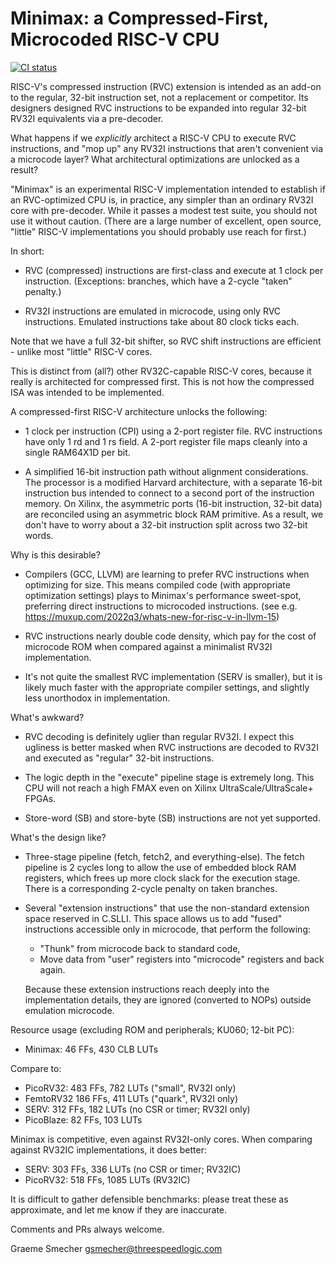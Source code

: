 Minimax: a Compressed-First, Microcoded RISC-V CPU
==================================================

[![CI status](https://github.com/gsmecher/minimax/workflows/CI/badge.svg)](https://github.com/gsmecher/minimax/actions?query=workflow%3ACI)

RISC-V's compressed instruction (RVC) extension is intended as an add-on to the
regular, 32-bit instruction set, not a replacement or competitor. Its designers
designed RVC instructions to be expanded into regular 32-bit RV32I equivalents
via a pre-decoder.

What happens if we *explicitly* architect a RISC-V CPU to execute RVC
instructions, and "mop up" any RV32I instructions that aren't convenient via a
microcode layer? What architectural optimizations are unlocked as a result?

"Minimax" is an experimental RISC-V implementation intended to establish if an
RVC-optimized CPU is, in practice, any simpler than an ordinary RV32I core with
pre-decoder. While it passes a modest test suite, you should not use it without
caution. (There are a large number of excellent, open source, "little" RISC-V
implementations you should probably use reach for first.)

In short:

* RVC (compressed) instructions are first-class and execute at 1 clock per
  instruction. (Exceptions: branches, which have a 2-cycle "taken" penalty.)

* RV32I instructions are emulated in microcode, using only RVC instructions.
  Emulated instructions take about 80 clock ticks each.

Note that we have a full 32-bit shifter, so RVC shift instructions are
efficient - unlike most "little" RISC-V cores.

This is distinct from (all?) other RV32C-capable RISC-V cores, because it
really is architected for compressed first. This is not how the compressed
ISA was intended to be implemented.

A compressed-first RISC-V architecture unlocks the following:

* 1 clock per instruction (CPI) using a 2-port register file. RVC
  instructions have only 1 rd and 1 rs field. A 2-port register file
  maps cleanly into a single RAM64X1D per bit.

* A simplified 16-bit instruction path without alignment considerations. The
  processor is a modified Harvard architecture, with a separate 16-bit
  instruction bus intended to connect to a second port of the instruction
  memory.  On Xilinx, the asymmetric ports (16-bit instruction, 32-bit data)
  are reconciled using an asymmetric block RAM primitive. As a result, we don't
  have to worry about a 32-bit instruction split across two 32-bit words.

Why is this desirable?

* Compilers (GCC, LLVM) are learning to prefer RVC instructions when
  optimizing for size. This means compiled code (with appropriate
  optimization settings) plays to Minimax's performance sweet-spot,
  preferring direct instructions to microcoded instructions.
  (see e.g. https://muxup.com/2022q3/whats-new-for-risc-v-in-llvm-15)

* RVC instructions nearly double code density, which pay for the cost of
  microcode ROM when compared against a minimalist RV32I implementation.

* It's not quite the smallest RVC implementation (SERV is smaller), but
  it is likely much faster with the appropriate compiler settings, and
  slightly less unorthodox in implementation.

What's awkward?

* RVC decoding is definitely uglier than regular RV32I. I expect this
  ugliness is better masked when RVC instructions are decoded to RV32I and
  executed as "regular" 32-bit instructions.

* The logic depth in the "execute" pipeline stage is extremely long. This CPU
  will not reach a high FMAX even on Xilinx UltraScale/UltraScale+ FPGAs.

* Store-word (SB) and store-byte (SB) instructions are not yet supported.

What's the design like?

* Three-stage pipeline (fetch, fetch2, and everything-else). The fetch
  pipeline is 2 cycles long to allow the use of embedded block RAM
  registers, which frees up more clock slack for the execution stage.
  There is a corresponding 2-cycle penalty on taken branches.

* Several "extension instructions" that use the non-standard extension space
  reserved in C.SLLI. This space allows us to add "fused" instructions
  accessible only in microcode, that perform the following:

  - "Thunk" from microcode back to standard code,
  - Move data from "user" registers into "microcode" registers and back again.

  Because these extension instructions reach deeply into the implementation
  details, they are ignored (converted to NOPs) outside emulation microcode.

Resource usage (excluding ROM and peripherals; KU060; 12-bit PC):

* Minimax: 46 FFs, 430 CLB LUTs

Compare to:

* PicoRV32: 483 FFs, 782 LUTs ("small", RV32I only)
* FemtoRV32 186 FFs, 411 LUTs ("quark", RV32I only)
* SERV: 312 FFs, 182 LUTs (no CSR or timer; RV32I only)
* PicoBlaze: 82 FFs, 103 LUTs

Minimax is competitive, even against RV32I-only cores. When comparing
against RV32IC implementations, it does better:

* SERV: 303 FFs, 336 LUTs (no CSR or timer; RV32IC)
* PicoRV32: 518 FFs, 1085 LUTs (RV32IC)

It is difficult to gather defensible benchmarks: please treat these as
approximate, and let me know if they are inaccurate.

Comments and PRs always welcome.

Graeme Smecher
gsmecher@threespeedlogic.com
